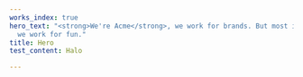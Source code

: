 ```yaml
---
works_index: true
hero_text: "<strong>We're Acme</strong>, we work for brands. But most importantly,
  we work for fun."
title: Hero
test_content: Halo

---
```

<Hero :text="$page.frontmatter.hero_text" />

<Hero :text="$page.frontmatter.test_content" />

<WorksList />